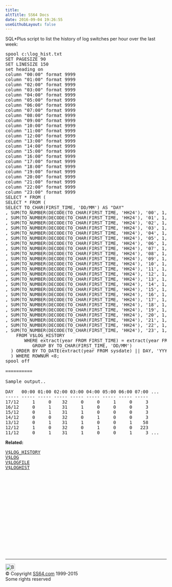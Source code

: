 ```yaml
---
title:
altTitle: SS64 Docs
date: 2016-09-04 19:26:55
useGithubLayout: false
---
```

<!-- #BeginLibraryItem "/Library/head_orav.lbi" --><!-- #EndLibraryItem --><p>SQL*Plus script to list the history of log switches per hour over the last week: </p>
<pre>spool c:\log_hist.txt
SET PAGESIZE 90
SET LINESIZE 150
set heading on
column "00:00" format 9999
column "01:00" format 9999
column "02:00" format 9999
column "03:00" format 9999
column "04:00" format 9999
column "05:00" format 9999
column "06:00" format 9999
column "07:00" format 9999
column "08:00" format 9999
column "09:00" format 9999
column "10:00" format 9999
column "11:00" format 9999
column "12:00" format 9999
column "13:00" format 9999
column "14:00" format 9999
column "15:00" format 9999
column "16:00" format 9999
column "17:00" format 9999
column "18:00" format 9999
column "19:00" format 9999
column "20:00" format 9999
column "21:00" format 9999
column "22:00" format 9999
column "23:00" format 9999
SELECT * FROM (
SELECT * FROM (
SELECT TO_CHAR(FIRST_TIME, 'DD/MM') AS "DAY"
, SUM(TO_NUMBER(DECODE(TO_CHAR(FIRST_TIME, 'HH24'), '00', 1, 0), '99')) "00:00"
, SUM(TO_NUMBER(DECODE(TO_CHAR(FIRST_TIME, 'HH24'), '01', 1, 0), '99')) "01:00"
, SUM(TO_NUMBER(DECODE(TO_CHAR(FIRST_TIME, 'HH24'), '02', 1, 0), '99')) "02:00"
, SUM(TO_NUMBER(DECODE(TO_CHAR(FIRST_TIME, 'HH24'), '03', 1, 0), '99')) "03:00"
, SUM(TO_NUMBER(DECODE(TO_CHAR(FIRST_TIME, 'HH24'), '04', 1, 0), '99')) "04:00"
, SUM(TO_NUMBER(DECODE(TO_CHAR(FIRST_TIME, 'HH24'), '05', 1, 0), '99')) "05:00"
, SUM(TO_NUMBER(DECODE(TO_CHAR(FIRST_TIME, 'HH24'), '06', 1, 0), '99')) "06:00"
, SUM(TO_NUMBER(DECODE(TO_CHAR(FIRST_TIME, 'HH24'), '07', 1, 0), '99')) "07:00"
, SUM(TO_NUMBER(DECODE(TO_CHAR(FIRST_TIME, 'HH24'), '08', 1, 0), '99')) "08:00"
, SUM(TO_NUMBER(DECODE(TO_CHAR(FIRST_TIME, 'HH24'), '09', 1, 0), '99')) "09:00"
, SUM(TO_NUMBER(DECODE(TO_CHAR(FIRST_TIME, 'HH24'), '10', 1, 0), '99')) "10:00"
, SUM(TO_NUMBER(DECODE(TO_CHAR(FIRST_TIME, 'HH24'), '11', 1, 0), '99')) "11:00"
, SUM(TO_NUMBER(DECODE(TO_CHAR(FIRST_TIME, 'HH24'), '12', 1, 0), '99')) "12:00"
, SUM(TO_NUMBER(DECODE(TO_CHAR(FIRST_TIME, 'HH24'), '13', 1, 0), '99')) "13:00"
, SUM(TO_NUMBER(DECODE(TO_CHAR(FIRST_TIME, 'HH24'), '14', 1, 0), '99')) "14:00"
, SUM(TO_NUMBER(DECODE(TO_CHAR(FIRST_TIME, 'HH24'), '15', 1, 0), '99')) "15:00"
, SUM(TO_NUMBER(DECODE(TO_CHAR(FIRST_TIME, 'HH24'), '16', 1, 0), '99')) "16:00"
, SUM(TO_NUMBER(DECODE(TO_CHAR(FIRST_TIME, 'HH24'), '17', 1, 0), '99')) "17:00"
, SUM(TO_NUMBER(DECODE(TO_CHAR(FIRST_TIME, 'HH24'), '18', 1, 0), '99')) "18:00"
, SUM(TO_NUMBER(DECODE(TO_CHAR(FIRST_TIME, 'HH24'), '19', 1, 0), '99')) "19:00"
, SUM(TO_NUMBER(DECODE(TO_CHAR(FIRST_TIME, 'HH24'), '20', 1, 0), '99')) "20:00"
, SUM(TO_NUMBER(DECODE(TO_CHAR(FIRST_TIME, 'HH24'), '21', 1, 0), '99')) "21:00"
, SUM(TO_NUMBER(DECODE(TO_CHAR(FIRST_TIME, 'HH24'), '22', 1, 0), '99')) "22:00"
, SUM(TO_NUMBER(DECODE(TO_CHAR(FIRST_TIME, 'HH24'), '23', 1, 0), '99')) "23:00"
    FROM V$LOG_HISTORY
       WHERE extract(year FROM FIRST_TIME) = extract(year FROM sysdate)
          GROUP BY TO_CHAR(FIRST_TIME, 'DD/MM')
  ) ORDER BY TO_DATE(extract(year FROM sysdate) || DAY, 'YYYY DD/MM') DESC
  ) WHERE ROWNUM &lt;8;
spool off

==========

Sample output..

DAY   00:00 01:00 02:00 03:00 04:00 05:00 06:00 07:00 ...
----- ----- ----- ----- ----- ----- ----- ----- ----- 
17/12     1     0    32     0     0     1     0     3 
16/12     0     1    31     1     0     0     0     3 
15/12     0     1    31     1     0     0     0     3 
14/12     0     0    32     0     1     0     0     3 
13/12     0     1    31     1     0     0     1    58 
12/12     1     0    32     0     1     0     0   223 
11/12     0     1    31     1     0     0     1     3 ...
</pre>
<p><b>Related:</b></p>
<pre><a href="V$LOG_HISTORY.html">V$LOG_HISTORY</a>
<a href="V$LOG.html">V$LOG</a> 
<a href="V$LOGFILE.html">V$LOGFILE</a> 
<a href="V$LOGHIST.html">V$LOGHIST</a> 
</pre><!-- #BeginLibraryItem "/Library/foot_orad.lbi" --><p>
<!-- oracle-footer -->
<ins class="adsbygoogle" style="display:inline-block;width:300px;height:250px" data-ad-client="ca-pub-6140977852749469" data-ad-slot="4275490898"></ins>
<script>
(adsbygoogle = window.adsbygoogle || []).push({});
</script></p>
<hr>
<div id="bl" class="footer"><a href="V$LOG_HISTORY_perhour.html#"><img src="../images/top.png" width="30" height="22" alt="Back to the Top"></a></div>
<div id="br" class="footer, tagline">© Copyright <a href="../index.html">SS64.com</a> 1999-2015<br>
Some rights reserved</div>
<!-- #EndLibraryItem -->

